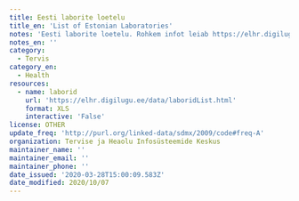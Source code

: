 ```yaml
---
title: Eesti laborite loetelu
title_en: 'List of Estonian Laboratories'
notes: 'Eesti laborite loetelu. Rohkem infot leiab https://elhr.digilugu.ee/.'
notes_en: ''
category:
  - Tervis
category_en:
  - Health
resources:
  - name: laborid
    url: 'https://elhr.digilugu.ee/data/laboridList.html'
    format: XLS
    interactive: 'False'
license: OTHER
update_freq: 'http://purl.org/linked-data/sdmx/2009/code#freq-A'
organization: Tervise ja Heaolu Infosüsteemide Keskus
maintainer_name: ''
maintainer_email: ''
maintainer_phone: ''
date_issued: '2020-03-28T15:00:09.583Z'
date_modified: 2020/10/07
---
```

